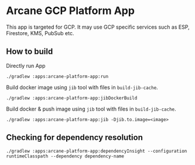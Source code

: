 # Arcane GCP Platform App

This app is targeted for GCP.
It may use GCP specific services such as ESP, Firestore, KMS, PubSub etc.

## How to build

Directly run App

    ./gradlew :apps:arcane-platform-app:run

Build docker image using `jib` tool with files in `build-jib-cache`.

    ./gradlew :apps:arcane-platform-app:jibDockerBuild

Build docker & push image using `jib` tool with files in `build-jib-cache`.

    ./gradlew :apps:arcane-platform-app:jib -Djib.to.image=<image>

## Checking for dependency resolution

    ./gradlew :apps:arcane-platform-app:dependencyInsight --configuration runtimeClasspath --dependency dependency-name
